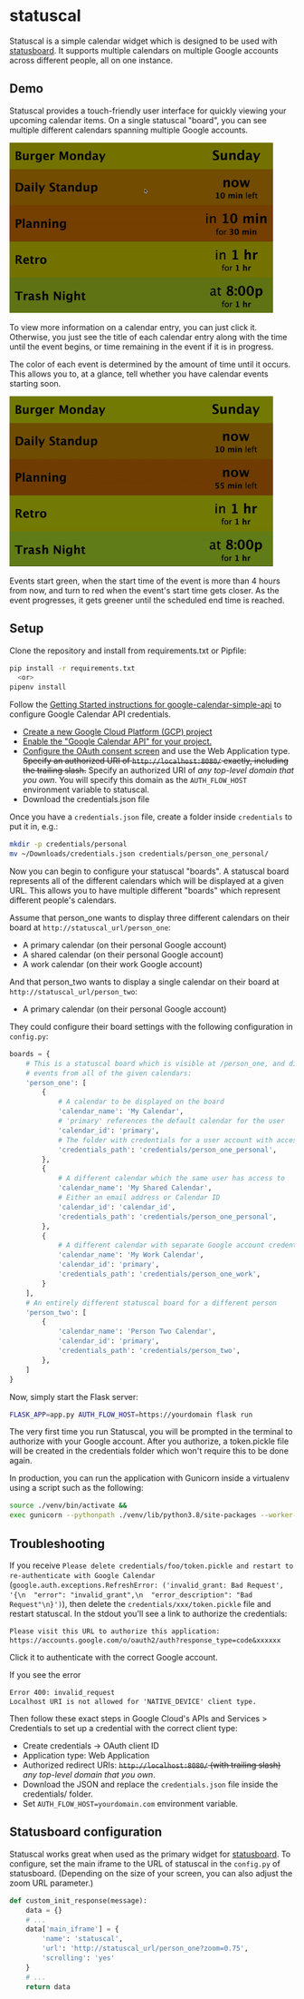 # statuscal

Statuscal is a simple calendar widget which is designed to be used with [statusboard](https://github.com/jwoglom/statusboard). 
It supports multiple calendars on multiple Google accounts across different people, all on one instance.

## Demo

Statuscal provides a touch-friendly user interface for quickly viewing your upcoming calendar items.
On a single statuscal "board", you can see multiple different calendars spanning multiple Google accounts.

<img src="demo/statuscal-demo-1.gif" title="Animated GIF showing how you can click on statuscal entries to view more information about them" height=300 />

To view more information on a calendar entry, you can just click it.
Otherwise, you just see the title of each calendar entry along with the time until the event begins, or time remaining in the event if it is in progress.

The color of each event is determined by the amount of time until it occurs.
This allows you to, at a glance, tell whether you have calendar events starting soon.

<img src="demo/statuscal-demo-2.gif" title="Animated GIF showing how background colors on events change over time depending on how long there is before the event" height=300 />

Events start green, when the start time of the event is more than 4 hours from now, and turn to red when the event's start time gets closer.
As the event progresses, it gets greener until the scheduled end time is reached.

## Setup

Clone the repository and install from requirements.txt or Pipfile:

```bash
pip install -r requirements.txt
  <or>
pipenv install
```

Follow the [Getting Started instructions for google-calendar-simple-api](https://google-calendar-simple-api.readthedocs.io/en/latest/getting_started.html) to configure Google Calendar API credentials.

* [Create a new Google Cloud Platform (GCP) project](https://developers.google.com/workspace/guides/create-project)
* [Enable the "Google Calendar API" for your project.](https://console.cloud.google.com/apis/api/calendar-json.googleapis.com/)
* [Configure the OAuth consent screen](https://developers.google.com/workspace/guides/create-credentials#oauth-client-id) and use the Web Application type. <s>Specify an authorized URI of `http://localhost:8080/` exactly, including the trailing slash.</s> Specify an authorized URI of _any top-level domain that you own_. You will specify this domain as the `AUTH_FLOW_HOST` environment variable to statuscal.
* Download the credentials.json file


Once you have a `credentials.json` file, create a folder inside `credentials` to put it in, e.g.:

```bash
mkdir -p credentials/personal
mv ~/Downloads/credentials.json credentials/person_one_personal/
```

Now you can begin to configure your statuscal "boards".
A statuscal board represents all of the different calendars which will be displayed at a given URL.
This allows you to have multiple different "boards" which represent different people's calendars.

Assume that person_one wants to display three different calendars on their board at `http://statuscal_url/person_one`:

 * A primary calendar (on their personal Google account)
 * A shared calendar (on their personal Google account)
 * A work calendar (on their work Google account)

And that person_two wants to display a single calendar on their board at `http://statuscal_url/person_two`:

 * A primary calendar (on their personal Google account)

They could configure their board settings with the following configuration in `config.py`:

```python
boards = {
    # This is a statuscal board which is visible at /person_one, and displays
    # events from all of the given calendars:
    'person_one': [
        {
            # A calendar to be displayed on the board
            'calendar_name': 'My Calendar',
            # 'primary' references the default calendar for the user
            'calendar_id': 'primary',
            # The folder with credentials for a user account with access to this calendar.
            'credentials_path': 'credentials/person_one_personal',
        },
        {
            # A different calendar which the same user has access to
            'calendar_name': 'My Shared Calendar',
            # Either an email address or Calendar ID
            'calendar_id': 'calendar_id',
            'credentials_path': 'credentials/person_one_personal',
        },
        {
            # A different calendar with separate Google account credentials
            'calendar_name': 'My Work Calendar',
            'calendar_id': 'primary',
            'credentials_path': 'credentials/person_one_work',
        }
    ],
    # An entirely different statuscal board for a different person
    'person_two': [
        {
            'calendar_name': 'Person Two Calendar',
            'calendar_id': 'primary',
            'credentials_path': 'credentials/person_two',
        },
    ]
}
```

Now, simply start the Flask server:

```bash
FLASK_APP=app.py AUTH_FLOW_HOST=https://yourdomain flask run
```

The very first time you run Statuscal, you will be prompted in the terminal to authorize with your Google account.
After you authorize, a token.pickle file will be created in the credentials folder which won't require this to be done again.

In production, you can run the application with Gunicorn inside a virtualenv using a script such as the following:

```bash
source ./venv/bin/activate &&
exec gunicorn --pythonpath ./venv/lib/python3.8/site-packages --worker-class eventlet -w 1 app:app -b 127.0.0.1:8000 --log-level INFO --access-logfile -
```

## Troubleshooting
If you receive `Please delete credentials/foo/token.pickle and restart to re-authenticate with Google Calendar` (`google.auth.exceptions.RefreshError: ('invalid_grant: Bad Request', '{\n  "error": "invalid_grant",\n  "error_description": "Bad Request"\n}')`), then delete the `credentials/xxx/token.pickle` file and restart statuscal. In the stdout you'll see a link to authorize the credentials:

```
Please visit this URL to authorize this application: https://accounts.google.com/o/oauth2/auth?response_type=code&xxxxxx
```

Click it to authenticate with the correct Google account.

If you see the error

```
Error 400: invalid_request
Localhost URI is not allowed for 'NATIVE_DEVICE' client type.
```

Then follow these exact steps in Google Cloud's APIs and Services > Credentials to set up a credential with the correct client type:
* Create credentials -> OAuth client ID
* Application type: Web Application
* Authorized redirect URIs: <s>`http://localhost:8080/` (with trailing slash)</s> _any top-level domain that you own_. 
* Download the JSON and replace the `credentials.json` file inside the credentials/ folder.
* Set `AUTH_FLOW_HOST=yourdomain.com` environment variable.

## Statusboard configuration
Statuscal works great when used as the primary widget for [statusboard](https://github.com/jwoglom/statusboard).
To configure, set the main iframe to the URL of statuscal in the `config.py` of statusboard.
(Depending on the size of your screen, you can also adjust the zoom URL parameter.)

```python
def custom_init_response(message):
    data = {}
    # ...
    data['main_iframe'] = {
        'name': 'statuscal',
        'url': 'http://statuscal_url/person_one?zoom=0.75',
        'scrolling': 'yes'
    }
    # ...
    return data
```